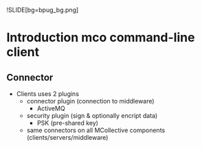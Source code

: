 !SLIDE[bg=bpug_bg.png]

# Introduction mco command-line client #

## Connector ##

* Clients uses 2 plugins
  * connector plugin (connection to middleware)
    * ActiveMQ
  * security plugin (sign & optionally encript data)
    * PSK (pre-shared key)
  * same connectors on all MCollective components (clients/servers/middleware)
